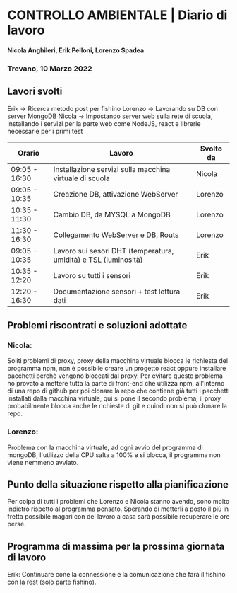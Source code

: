 # CONTROLLO AMBIENTALE | Diario di lavoro
#### Nicola Anghileri, Erik Pelloni, Lorenzo Spadea
### Trevano, 10 Marzo 2022

## Lavori svolti


Erik -> Ricerca metodo post per fishino
Lorenzo -> Lavorando su DB con server MongoDB
Nicola -> Impostando server web sulla rete di scuola, installando i servizi per la parte web come NodeJS, react e librerie necessarie per i primi test


|Orario        |Lavoro                                         |Svolto da                  |
|--------------|-----------------------------------------------|---------------------------|
|09:05 - 16:30 |Installazione servizi sulla macchina virtuale di scuola                     | Nicola                    |
|09:05 - 10:35 |Creazione DB, attivazione WebServer            | Lorenzo                   |
|10:35 - 11:30 |Cambio DB, da MYSQL a MongoDB                  | Lorenzo                   |
|11:30 - 16:30 |Collegamento WebServer e DB, Routs             | Lorenzo                   |
|09:05 - 10:35 |Lavoro sui sesori DHT (temperatura, umidità) e TSL (luminosità) | Erik     |
|10:35 - 12:20 |Lavoro su tutti i sensori                      | Erik                      |
|12:20 - 16:30 |Documentazione sensori + test lettura dati     | Erik                      |

##  Problemi riscontrati e soluzioni adottate

### Nicola: 

Soliti problemi di proxy, proxy della macchina virtuale blocca le richiesta del programma npm, non è possibile creare un progetto
react oppure installare pacchetti perchè vengono bloccati dal proxy.
Per evitare questo problema ho provato a mettere tutta la parte di front-end che utilizza npm, all'interno di una repo di github 
per poi clonare la repo che contiene già tutti i pacchetti installati dalla macchina virtuale, qui si pone il secondo problema, il proxy probabilmente blocca anche le richieste di git e quindi non si può clonare la repo.

### Lorenzo:
Problema con la macchina virtuale, ad ogni avvio del programma di mongoDB, l'utilizzo della CPU salta a 100% e si blocca, il programma non viene nemmeno avviato.

## Punto della situazione rispetto alla pianificazione

Per colpa di tutti i problemi che Lorenzo e Nicola stanno avendo, sono molto indietro rispetto al programma pensato.
Sperando di metterli a posto il più in fretta possibile magari con del lavoro a casa sarà possibile recuperare le ore perse.

## Programma di massima per la prossima giornata di lavoro

Erik: 
Continuare cone la connessione e la comunicazione che farà il fishino con la rest (solo parte fishino).
